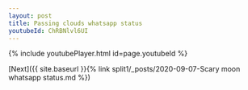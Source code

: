 ```yaml
---
layout: post
title: Passing clouds whatsapp status
youtubeId: ChRBNlvl6UI
---
```


{% include youtubePlayer.html id=page.youtubeId %}

[Next]({{ site.baseurl }}{% link split1/_posts/2020-09-07-Scary moon whatsapp status.md %})
